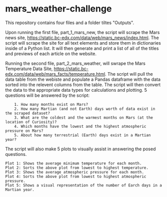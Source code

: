# mars_weather-challenge

This repository contains four files and a folder tiltes "Outputs".

Upon running the first file, part_1_mars_new, the script will scrape the Mars news site, https://static.bc-edx.com/data/web/mars_news/index.html. The script will scrape the site for all text elements and store them in dictionaries inside of a Python list. It will then generate and print a list of all of the titles and previews of each article on the website. 

Running the second file, part_2_mars_weather, will swrape the Mars Temperature Data Site, https://static.bc-edx.com/data/web/mars_facts/temperature.html. The script will pull the data table from the webiste and populate a Pandas dataframe with the data sorted into the relevent columns from the table. The script will then convert the data to the appropriate data types for calculations and plotting. 5 questions will be answered by the script:

        1. How many months exist on Mars?
        2. How many Martian (and not Earth) days worth of data exist in the scraped dataset?
        3. What are the coldest and the warmest months on Mars (at the location of Curiosity)?
        4. Which months have the lowest and the highest atmospheric pressure on Mars?
        5. About how many terrestrial (Earth) days exist in a Martian year?

The script will also make 5 plots to visually assist in answering the posed questions.
    
    Plot 1: Shows the average minimum temperature for each month.
    Plot 2: Sorts the above plot from lowest to highest temperature.
    Plot 3: Shows the average atmospheric pressure for each month.
    Plot 4: Sorts the above plot from lowest to highest atmospheric pressure.
    Plot 5: Shows a visual representation of the number of Earch days in a Martian year.